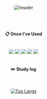 <div align="center"> 

![header](https://capsule-render.vercel.app/api?type=slice&color=81A3D0&height=150&section=header&text=Secripite&fontColor=000000&fontSize=70&animation=fadeIn&fontAlignY=55&desc=%20&descAlignY=62&descAlign=62)

  
 <br/>
 <br/>
  
####  :clipboard: Once I've Used 
  
 <br/>
<img src="https://img.shields.io/badge/C-373737?style=for-the-badge&logo=C&logoColor=white">
<img src="https://img.shields.io/badge/Python-3766AB?style=for-the-badge&logo=Python&logoColor=white">
<img src="https://img.shields.io/badge/JAVA-007396?style=for-the-badge&logo=Java&logoColor=white">
<img src="https://img.shields.io/badge/github-181717?style=for-the-badge&logo=github&logoColor=white">
<img src="https://img.shields.io/badge/VSCode-007ACC?style=for-the-badge&logo=VisualStudioCode&logoColor=white">
 
   <br/>
   <br/>
 
#### :pencil2: Study log
 
  <br/>
  
[![Top Langs](https://github-readme-stats.vercel.app/api/top-langs/?username=secripite7&layout=compact)](https://github.com/secripite/github-readme-stats)

</div>
